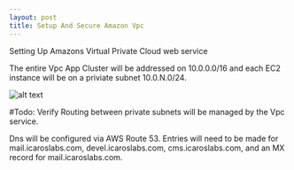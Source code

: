 ```yaml
---
layout: post
title: Setup And Secure Amazon Vpc
---
```


[logo]: http://docs.aws.amazon.com/AmazonVPC/latest/UserGuide/images/subnets-diagram.png

Setting Up Amazons Virtual Private Cloud web service

The entire Vpc App Cluster will be addressed on 10.0.0.0/16 and each EC2 instance
will be on a priviate subnet 10.0.N.0/24. 

![alt text][logo]

#Todo: Verify
Routing between private subnets will be managed by the Vpc service.

Dns will be configured via AWS Route 53. Entries will need to be made for
mail.icaroslabs.com, devel.icaroslabs.com, cms.icaroslabs.com, and an MX record
for mail.icaroslabs.com.
